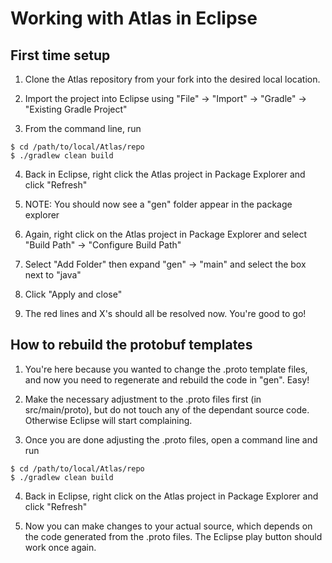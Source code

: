 # Working with Atlas in Eclipse

## First time setup
1. Clone the Atlas repository from your fork into the desired local location.

2. Import the project into Eclipse using "File" -> "Import" -> "Gradle" -> "Existing Gradle Project"

3. From the command line, run
```
$ cd /path/to/local/Atlas/repo
$ ./gradlew clean build
```

4. Back in Eclipse, right click the Atlas project in Package Explorer and click "Refresh"
  1. NOTE: You should now see a "gen" folder appear in the package explorer

5. Again, right click on the Atlas project in Package Explorer and select "Build Path" -> "Configure Build Path"

6. Select "Add Folder" then expand "gen" -> "main" and select the box next to "java"

7. Click "Apply and close"

8. The red lines and X's should all be resolved now. You're good to go!

## How to rebuild the protobuf templates
1. You're here because you wanted to change the .proto template files, and now you need to regenerate and rebuild the code in "gen". Easy!

2. Make the necessary adjustment to the .proto files first (in src/main/proto), but do not touch any of the dependant source code. Otherwise Eclipse will start complaining.

3. Once you are done adjusting the .proto files, open a command line and run
```
$ cd /path/to/local/Atlas/repo
$ ./gradlew clean build
```

4. Back in Eclipse, right click on the Atlas project in Package Explorer and click "Refresh"

5. Now you can make changes to your actual source, which depends on the code generated from the .proto files. The Eclipse play button should work once again.

